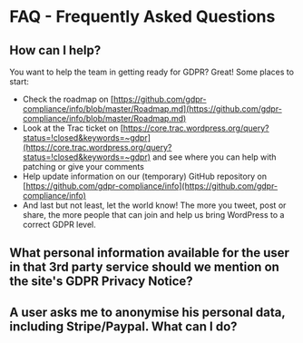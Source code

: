 # FAQ - Frequently Asked Questions

## How can I help?

You want to help the team in getting ready for GDPR? Great! Some places to start:
* Check the roadmap on [https://github.com/gdpr-compliance/info/blob/master/Roadmap.md](https://github.com/gdpr-compliance/info/blob/master/Roadmap.md)
* Look at the Trac ticket on [https://core.trac.wordpress.org/query?status=!closed&keywords=~gdpr](https://core.trac.wordpress.org/query?status=!closed&keywords=~gdpr) and see where you can help with patching or give your comments
* Help update information on our (temporary) GitHub repository on [https://github.com/gdpr-compliance/info](https://github.com/gdpr-compliance/info)
* And last but not least, let the world know! The more you tweet, post or share, the more people that can join and help us bring WordPress to a correct GDPR level.

## What personal information available for the user in that 3rd party service should we mention on the site's GDPR Privacy Notice?

## A user asks me to anonymise his personal data, including Stripe/Paypal. What can I do?

